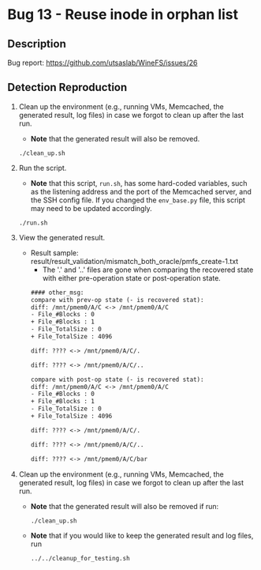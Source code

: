 # Bug 13 - Reuse inode in orphan list

## Description

Bug report: https://github.com/utsaslab/WineFS/issues/26

## Detection Reproduction

1. Clean up the environment (e.g., running VMs, Memcached, the generated result, log files) in case we forgot to clean up after the last run.
    - **Note** that the generated result will also be removed.

    ```shell
    ./clean_up.sh
    ```

2. Run the script.
    - **Note** that this script, `run.sh`, has some hard-coded variables, such as the listening address and the port of the Memcached server, and the SSH config file. If you changed the `env_base.py` file, this script may need to be updated accordingly.

    ```shell
    ./run.sh
    ```

3. View the generated result.
    - Result sample: result/result_validation/mismatch_both_oracle/pmfs_create-1.txt
        - The '.' and '..' files are gone when comparing the recovered state with either pre-operation state or post-operation state.
        ```txt
        #### other_msg:
        compare with prev-op state (- is recovered stat):
        diff: /mnt/pmem0/A/C <-> /mnt/pmem0/A/C
        - File_#Blocks : 0
        + File_#Blocks : 1
        - File_TotalSize : 0
        + File_TotalSize : 4096

        diff: ???? <-> /mnt/pmem0/A/C/.

        diff: ???? <-> /mnt/pmem0/A/C/..

        compare with post-op state (- is recovered stat):
        diff: /mnt/pmem0/A/C <-> /mnt/pmem0/A/C
        - File_#Blocks : 0
        + File_#Blocks : 1
        - File_TotalSize : 0
        + File_TotalSize : 4096

        diff: ???? <-> /mnt/pmem0/A/C/.

        diff: ???? <-> /mnt/pmem0/A/C/..

        diff: ???? <-> /mnt/pmem0/A/C/bar
        ```

4. Clean up the environment (e.g., running VMs, Memcached, the generated result, log files) in case we forgot to clean up after the last run.
    - **Note** that the generated result will also be removed if run:
        ```shell
        ./clean_up.sh
        ```
    - **Note** that if you would like to keep the generated result and log files, run
        ```shell
        ../../cleanup_for_testing.sh
        ```

